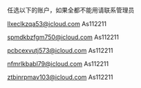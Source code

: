 任选以下的账户，如果全都不能用请联系管理员

llxeclkzqa53@icloud.com 
As112211 

spmdkbzfgm750@icloud.com 
As112211 

pcbcexvutj573@icloud.com 
As112211  

nfmrlkbabl79@icloud.com 
As112211  

ztbinrpmav103@icloud.com 
As112211 
